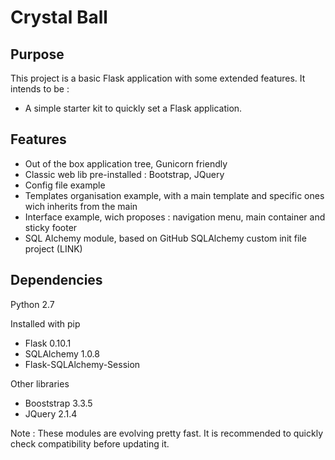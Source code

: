 # Crystal Ball

## Purpose
This project is a basic Flask application with some extended features. It intends to be :
- A simple starter kit to quickly set a Flask application.

## Features
- Out of the box application tree, Gunicorn friendly
- Classic web lib pre-installed : Bootstrap, JQuery
- Config file example
- Templates organisation example, with a main template and specific ones wich inherits from the main
- Interface example, wich proposes : navigation menu, main container and sticky footer
- SQL Alchemy module, based on GitHub SQLAlchemy custom init file project (LINK)

## Dependencies
Python 2.7

Installed with pip
- Flask 0.10.1
- SQLAlchemy 1.0.8
- Flask-SQLAlchemy-Session

Other libraries
- Booststrap 3.3.5
- JQuery 2.1.4

Note : These modules are evolving pretty fast. It is recommended to quickly check compatibility before updating it.
